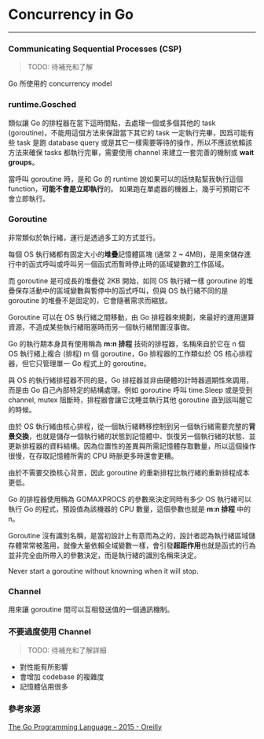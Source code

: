 # Concurrency in Go

---

### Communicating Sequential Processes (CSP)
> TODO: 待補充和了解

Go 所使用的 concurrency model

### runtime.Gosched
類似讓 Go 的排程器在當下這時間點，去處理一個或多個其他的 task (goroutine)，不能用這個方法來保證當下其它的 task 一定執行完畢，因爲可能有些 task 是跑 database query 或是其它一樣需要等待的操作，所以不應該依賴該方法來確保 tasks 都執行完畢，需要使用 channel 來建立一套完善的機制或 **wait groups**。

當呼叫 goroutine 時，是和 Go 的 runtime 說如果可以的話快點幫我執行這個 function，**可能不會是立即執行**的。
如果跑在單處器的機器上，幾乎可預期它不會立即執行。

### Goroutine
非常類似於執行緒，運行是透過多工的方式並行。

每個 OS 執行緒都有固定大小的**堆疊**記憶體區塊 (通常 2 ~ 4MB)，是用來儲存進行中的函式呼叫或呼叫另一個函式而暫時停止時的區域變數的工作區域。

而 goroutine 是可成長的堆疊從 2KB 開始，如同 OS 執行緒一樣 goroutine 的堆疊保存活動中的區域變數與暫停中的函式呼叫，但與 OS 執行緒不同的是 goroutine 的堆疊不是固定的，它會隨著需求而縮放。

Goroutine 可以在 OS 執行緒之間移動，由 Go 排程器來規劃，來最好的運用運算資源，不造成某些執行緒阻塞時而另一個執行緒閒置沒事做。

Go 的執行期本身具有使用稱為 **m:n 排程** 技術的排程器，名稱來自於它在 n 個 OS 執行緒上複合 (排程) m 個 goroutine，Go 排程器的工作類似於 OS 核心排程器，但它只管理單一 Go 程式上的 goroutine。

與 OS 的執行緒排程器不同的是，Go 排程器並非由硬體的計時器週期性來調用，而是由 Go 自己內部特定的結構處理。例如 goroutine 呼叫 time.Sleep 或是受到 channel, mutex 阻斷時，排程器會讓它沈睡並執行其他 goroutine 直到該叫醒它的時候。

由於 OS 執行緒由核心排程，從一個執行緒轉移控制到另一個執行緒需要完整的**背景交換**，也就是儲存一個執行緒的狀態到記憶體中、恢復另一個執行緒的狀態、並更新排程器的資料結構。因為位置性的差異與所需記憶體存取數量，所以這個操作很慢，在存取記憶體所需的 CPU 時脈更多時還會更糟。

由於不需要交換核心背景，因此 goroutine 的重新排程比執行緒的重新排程成本更低。

Go 的排程器使用稱為 GOMAXPROCS 的參數來決定同時有多少 OS 執行緒可以執行 Go 的程式，預設值為該機器的 CPU 數量，這個參數也就是 **m:n 排程** 中的 n。

Goroutine 沒有識別名稱，是當初設計上有意而為之的，設計者認為執行緒區域儲存體常常被濫用，就像大量依賴全域變數一樣，會引發**超距作用**也就是函式的行為並非完全由所帶入的參數決定，而是執行緒的識別名稱來決定。

Never start a goroutine without knowning when it will stop.

### Channel
用來讓 goroutine 間可以互相發送值的一個通訊機制。

### 不要過度使用 Channel
> TODO: 待補充和了解詳細

- 對性能有所影響
- 會增加 codebase 的複雜度
- 記憶體佔用很多

### 參考來源
[The Go Programming Language - 2015 - Oreilly](https://www.gopl.io/)
